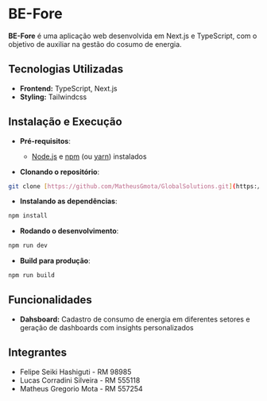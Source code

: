 # BE-Fore

**BE-Fore** é uma aplicação web desenvolvida em Next.js e TypeScript, com o objetivo de auxiliar na gestão do cosumo de energia.

## Tecnologias Utilizadas
* **Frontend:** TypeScript, Next.js
* **Styling:** Tailwindcss

## Instalação e Execução
* **Pré-requisitos**:
  * [Node.js](https://nodejs.org/pt) e [npm]() (ou [yarn](https://classic.yarnpkg.com/lang/en/docs/install/#windows-stable)) instalados  

* **Clonando o repositório**:
```Bash
git clone [https://github.com/MatheusGmota/GlobalSolutions.git](https://github.com/MatheusGmota/GlobalSolutions.git)
```

* **Instalando as dependências**:
```Bash
npm install
```

* **Rodando o desenvolvimento**:
```Bash
npm run dev
```

* **Build para produção**:
```Bash
npm run build
```

## Funcionalidades

* **Dahsboard:**
    Cadastro de consumo de energia em diferentes setores e geração de dashboards com insights personalizados

## Integrantes 
* Felipe Seiki Hashiguti - RM 98985
* Lucas Corradini Silveira - RM 555118
* Matheus Gregorio Mota - RM 557254
